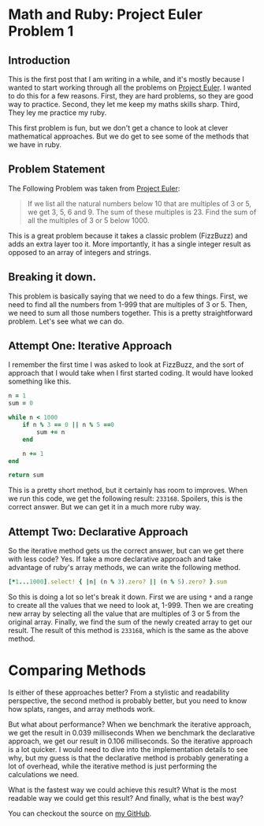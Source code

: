 # Math and Ruby: Project Euler Problem 1

## Introduction

This is the first post that I am writing in a while, and it's mostly because I wanted to start working through all the problems on [Project Euler](https://projecteuler.net/). I wanted to do this for a few reasons. First, they are hard problems, so they are good way to practice. Second, they let me keep my maths skills sharp. Third, They ley me practice my ruby.

This first problem is fun, but we don't get a chance to look at clever mathematical approaches. But we do get to see some of the methods that we have in ruby. 

## Problem Statement

The Following Problem was taken from [Project Euler](https://projecteuler.net/problem=1):

> If we list all the natural numbers below 10 that are multiples of 3 or 5, we get 3, 5, 6 and 9. The sum of these multiples is 23.
> Find the sum of all the multiples of 3 or 5 below 1000.

This is a great problem because it takes a classic problem (FizzBuzz) and adds an extra layer too it. More importantly, it has a single integer result as opposed to an array of integers and strings.

## Breaking it down.

This problem is basically saying that we need to do a few things. First, we need to find all the numbers from 1-999 that are multiples of 3 or 5. Then, we need to sum all those numbers together. This is a pretty straightforward problem. Let's see what we can do.

## Attempt One: Iterative Approach

I remember the first time I was asked to look at FizzBuzz, and the sort of approach that I would take when I first started coding. It would have looked something like this.

```ruby
n = 1
sum = 0

while n < 1000
    if n % 3 == 0 || n % 5 ==0
        sum += n
    end

    n += 1
end

return sum
```

This is a pretty short method, but it certainly has room to improves. When we run this code, we get the following result: `233168`. Spoilers, this is the correct answer. But we can get it in a much more ruby way.

## Attempt Two: Declarative Approach

So the iterative method gets us the correct answer, but can we get there with less code? Yes. If take a more declarative approach and take advantage of ruby's array methods, we can write the following method.

```ruby
[*1...1000].select! { |n| (n % 3).zero? || (n % 5).zero? }.sum
```

So this is doing a lot so let's break it down. First we are using `*` and a range to create all the values that we need to look at, 1-999. Then we are creating new array by selecting all the value that are multiples of 3 or 5 from the original array. Finally, we find the sum of the newly created array to get our result. The result of this method is `233168`, which is the same as the above method. 

# Comparing Methods

Is either of these approaches better? From a stylistic and readability perspective, the second method is probably better, but you need to know how splats, ranges, and array methods work. 

But what about performance? When we benchmark the iterative approach, we get the result in 0.039 milliseconds When we benchmark the declarative approach, we get our result in 0.106 milliseconds. So the iterative approach is a lot quicker. I would need to dive into the implementation details to see why, but my guess is that the declarative method is probably generating a lot of overhead, while the iterative method is just performing the calculations we need.

What is the fastest way we could achieve this result?
What is the most readable way we could get this result?
And finally, what is the best way?

You can checkout the source on [my GitHub](https://github.com/william-lawrence/math-and-ruby).
